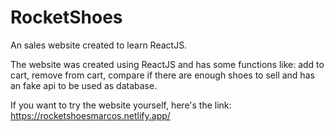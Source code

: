 # RocketShoes
An sales website created to learn ReactJS.

The website was created using ReactJS and has some functions like: add to cart, remove from cart, compare if there are enough shoes to sell and has an fake api to be used as database.

If you want to try the website yourself, here's the link: https://rocketshoesmarcos.netlify.app/
